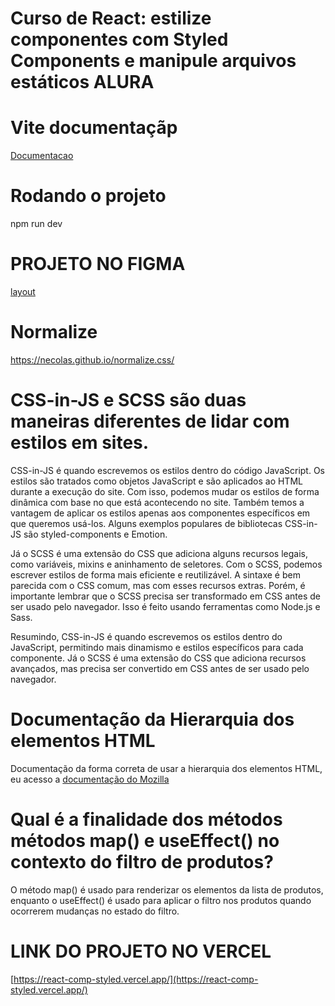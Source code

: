 # Curso de React: estilize componentes com Styled Components e manipule arquivos estáticos ALURA

# Vite documentaçãp

[Documentacao](https://vitejs.dev/guide/)

# Rodando o projeto
npm run dev

# PROJETO NO FIGMA

[layout](https://www.figma.com/file/2LFVvhAwy08j6kCaPcnOzs/SpaceApp-%7C-React%3A-arquivos-est%C3%A1ticos-com-integra%C3%A7%C3%A3o-de-conceito-%C3%A1rea-de-component?type=design&mode=design)

# Normalize

https://necolas.github.io/normalize.css/

# CSS-in-JS e SCSS são duas maneiras diferentes de lidar com estilos em sites.

CSS-in-JS é quando escrevemos os estilos dentro do código JavaScript. Os estilos são tratados como objetos JavaScript e são aplicados ao HTML durante a execução do site. Com isso, podemos mudar os estilos de forma dinâmica com base no que está acontecendo no site. Também temos a vantagem de aplicar os estilos apenas aos componentes específicos em que queremos usá-los. Alguns exemplos populares de bibliotecas CSS-in-JS são styled-components e Emotion.

Já o SCSS é uma extensão do CSS que adiciona alguns recursos legais, como variáveis, mixins e aninhamento de seletores. Com o SCSS, podemos escrever estilos de forma mais eficiente e reutilizável. A sintaxe é bem parecida com o CSS comum, mas com esses recursos extras. Porém, é importante lembrar que o SCSS precisa ser transformado em CSS antes de ser usado pelo navegador. Isso é feito usando ferramentas como Node.js e Sass.

Resumindo, CSS-in-JS é quando escrevemos os estilos dentro do JavaScript, permitindo mais dinamismo e estilos específicos para cada componente. Já o SCSS é uma extensão do CSS que adiciona recursos avançados, mas precisa ser convertido em CSS antes de ser usado pelo navegador.

# Documentação da Hierarquia dos elementos HTML 
Documentação da forma correta de usar a hierarquia dos elementos HTML, eu acesso a [documentação do Mozilla](https://developer.mozilla.org/pt-BR/)


# Qual é a finalidade dos métodos métodos map() e useEffect() no contexto do filtro de produtos?

O método map() é usado para renderizar os elementos da lista de produtos, enquanto o useEffect() é usado para aplicar o filtro nos produtos quando ocorrerem mudanças no estado do filtro.

# LINK DO PROJETO NO VERCEL

[https://react-comp-styled.vercel.app/](https://react-comp-styled.vercel.app/)